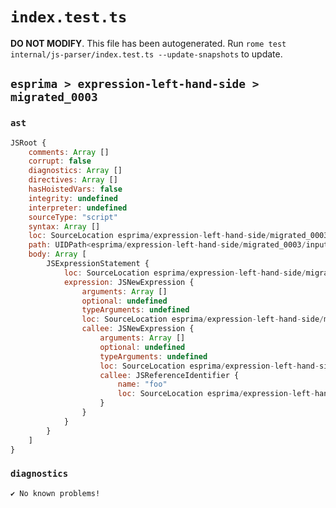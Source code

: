 # `index.test.ts`

**DO NOT MODIFY**. This file has been autogenerated. Run `rome test internal/js-parser/index.test.ts --update-snapshots` to update.

## `esprima > expression-left-hand-side > migrated_0003`

### `ast`

```javascript
JSRoot {
	comments: Array []
	corrupt: false
	diagnostics: Array []
	directives: Array []
	hasHoistedVars: false
	integrity: undefined
	interpreter: undefined
	sourceType: "script"
	syntax: Array []
	loc: SourceLocation esprima/expression-left-hand-side/migrated_0003/input.js 1:0-2:0
	path: UIDPath<esprima/expression-left-hand-side/migrated_0003/input.js>
	body: Array [
		JSExpressionStatement {
			loc: SourceLocation esprima/expression-left-hand-side/migrated_0003/input.js 1:0-1:13
			expression: JSNewExpression {
				arguments: Array []
				optional: undefined
				typeArguments: undefined
				loc: SourceLocation esprima/expression-left-hand-side/migrated_0003/input.js 1:0-1:13
				callee: JSNewExpression {
					arguments: Array []
					optional: undefined
					typeArguments: undefined
					loc: SourceLocation esprima/expression-left-hand-side/migrated_0003/input.js 1:4-1:13
					callee: JSReferenceIdentifier {
						name: "foo"
						loc: SourceLocation esprima/expression-left-hand-side/migrated_0003/input.js 1:8-1:11 (foo)
					}
				}
			}
		}
	]
}
```

### `diagnostics`

```
✔ No known problems!

```
